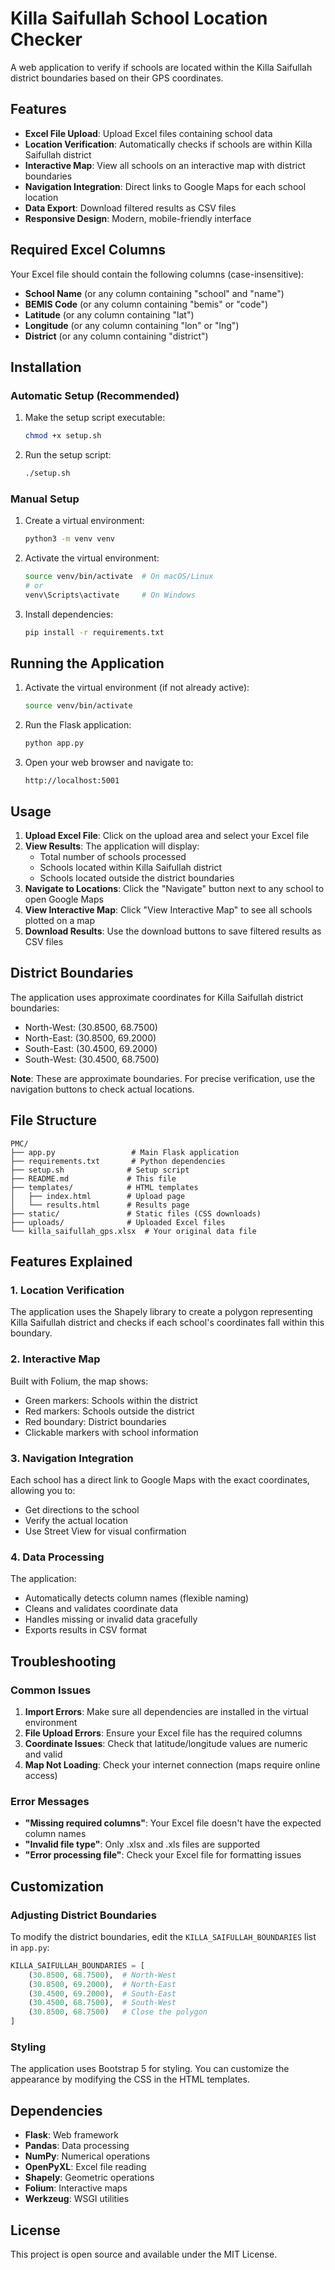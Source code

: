 # Killa Saifullah School Location Checker

A web application to verify if schools are located within the Killa Saifullah district boundaries based on their GPS coordinates.

## Features

- **Excel File Upload**: Upload Excel files containing school data
- **Location Verification**: Automatically checks if schools are within Killa Saifullah district
- **Interactive Map**: View all schools on an interactive map with district boundaries
- **Navigation Integration**: Direct links to Google Maps for each school location
- **Data Export**: Download filtered results as CSV files
- **Responsive Design**: Modern, mobile-friendly interface

## Required Excel Columns

Your Excel file should contain the following columns (case-insensitive):
- **School Name** (or any column containing "school" and "name")
- **BEMIS Code** (or any column containing "bemis" or "code")
- **Latitude** (or any column containing "lat")
- **Longitude** (or any column containing "lon" or "lng")
- **District** (or any column containing "district")

## Installation

### Automatic Setup (Recommended)

1. Make the setup script executable:
   ```bash
   chmod +x setup.sh
   ```

2. Run the setup script:
   ```bash
   ./setup.sh
   ```

### Manual Setup

1. Create a virtual environment:
   ```bash
   python3 -m venv venv
   ```

2. Activate the virtual environment:
   ```bash
   source venv/bin/activate  # On macOS/Linux
   # or
   venv\Scripts\activate     # On Windows
   ```

3. Install dependencies:
   ```bash
   pip install -r requirements.txt
   ```

## Running the Application

1. Activate the virtual environment (if not already active):
   ```bash
   source venv/bin/activate
   ```

2. Run the Flask application:
   ```bash
   python app.py
   ```

3. Open your web browser and navigate to:
   ```
   http://localhost:5001
   ```

## Usage

1. **Upload Excel File**: Click on the upload area and select your Excel file
2. **View Results**: The application will display:
   - Total number of schools processed
   - Schools located within Killa Saifullah district
   - Schools located outside the district boundaries
3. **Navigate to Locations**: Click the "Navigate" button next to any school to open Google Maps
4. **View Interactive Map**: Click "View Interactive Map" to see all schools plotted on a map
5. **Download Results**: Use the download buttons to save filtered results as CSV files

## District Boundaries

The application uses approximate coordinates for Killa Saifullah district boundaries:
- North-West: (30.8500, 68.7500)
- North-East: (30.8500, 69.2000)
- South-East: (30.4500, 69.2000)
- South-West: (30.4500, 68.7500)

**Note**: These are approximate boundaries. For precise verification, use the navigation buttons to check actual locations.

## File Structure

```
PMC/
├── app.py                 # Main Flask application
├── requirements.txt       # Python dependencies
├── setup.sh              # Setup script
├── README.md             # This file
├── templates/            # HTML templates
│   ├── index.html        # Upload page
│   └── results.html      # Results page
├── static/               # Static files (CSS downloads)
├── uploads/              # Uploaded Excel files
└── killa_saifullah_gps.xlsx  # Your original data file
```

## Features Explained

### 1. Location Verification
The application uses the Shapely library to create a polygon representing Killa Saifullah district and checks if each school's coordinates fall within this boundary.

### 2. Interactive Map
Built with Folium, the map shows:
- Green markers: Schools within the district
- Red markers: Schools outside the district
- Red boundary: District boundaries
- Clickable markers with school information

### 3. Navigation Integration
Each school has a direct link to Google Maps with the exact coordinates, allowing you to:
- Get directions to the school
- Verify the actual location
- Use Street View for visual confirmation

### 4. Data Processing
The application:
- Automatically detects column names (flexible naming)
- Cleans and validates coordinate data
- Handles missing or invalid data gracefully
- Exports results in CSV format

## Troubleshooting

### Common Issues

1. **Import Errors**: Make sure all dependencies are installed in the virtual environment
2. **File Upload Errors**: Ensure your Excel file has the required columns
3. **Coordinate Issues**: Check that latitude/longitude values are numeric and valid
4. **Map Not Loading**: Check your internet connection (maps require online access)

### Error Messages

- **"Missing required columns"**: Your Excel file doesn't have the expected column names
- **"Invalid file type"**: Only .xlsx and .xls files are supported
- **"Error processing file"**: Check your Excel file for formatting issues

## Customization

### Adjusting District Boundaries
To modify the district boundaries, edit the `KILLA_SAIFULLAH_BOUNDARIES` list in `app.py`:

```python
KILLA_SAIFULLAH_BOUNDARIES = [
    (30.8500, 68.7500),  # North-West
    (30.8500, 69.2000),  # North-East
    (30.4500, 69.2000),  # South-East
    (30.4500, 68.7500),  # South-West
    (30.8500, 68.7500)   # Close the polygon
]
```

### Styling
The application uses Bootstrap 5 for styling. You can customize the appearance by modifying the CSS in the HTML templates.

## Dependencies

- **Flask**: Web framework
- **Pandas**: Data processing
- **NumPy**: Numerical operations
- **OpenPyXL**: Excel file reading
- **Shapely**: Geometric operations
- **Folium**: Interactive maps
- **Werkzeug**: WSGI utilities

## License

This project is open source and available under the MIT License.
